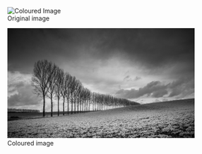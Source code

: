 

<p align="center">
  <figure class="image">
    <img src="https://github.com/wmkthi/Open-CV/blob/main/mkdir%20models/result.png" alt="Coloured Image" width="500" height="250">
    <figcaption>Original image</figcaption>
  </figure>
  <figure class="image">
    <img src="https://github.com/wmkthi/Open-CV/blob/main/mkdir%20models/test2.jpg" alt="Original Image" width="500" height="250">
    <figcaption>Coloured image</figcaption>
  </figure>
</p>
